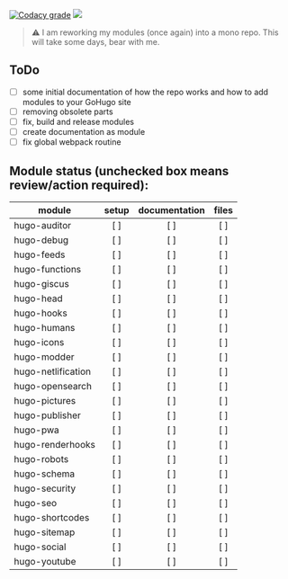 [![Codacy grade](https://img.shields.io/codacy/grade/ba388dd2c5de4f698bc0e4fd903b8a56?style=for-the-badge)](https://app.codacy.com/gh/davidsneighbour/hugo-modules/dashboard) [![](https://img.shields.io/github/issues/davidsneighbour/hugo-modules?color=%23559900&logo=github&style=for-the-badge)](https://github.com/davidsneighbour/hugo-modules/issues)

> :warning: I am reworking my modules (once again) into a mono repo. This will take some days, bear with me.

## ToDo

- [ ] some initial documentation of how the repo works and how to add modules to your GoHugo site
- [ ] removing obsolete parts
- [ ] fix, build and release modules
- [ ] create documentation as module
- [ ] fix global webpack routine

## Module status (unchecked box means review/action required):

| module             | setup | documentation | files |
| ------------------ | :---: | :-----------: | :---: |
| hugo-auditor       |  [ ]  |     [ ]       | [ ]   |
| hugo-debug         |  [ ]  |     [ ]       | [ ]   |
| hugo-feeds         |  [ ]  |     [ ]       | [ ]   |
| hugo-functions     |  [ ]  |     [ ]       | [ ]   |
| hugo-giscus        |  [ ]  |     [ ]       | [ ]   |
| hugo-head          |  [ ]  |     [ ]       | [ ]   |
| hugo-hooks         |  [ ]  |     [ ]       | [ ]   |
| hugo-humans        |  [ ]  |     [ ]       | [ ]   |
| hugo-icons         |  [ ]  |     [ ]       | [ ]   |
| hugo-modder        |  [ ]  |     [ ]       | [ ]   |
| hugo-netlification |  [ ]  |     [ ]       | [ ]   |
| hugo-opensearch    |  [ ]  |     [ ]       | [ ]   |
| hugo-pictures      |  [ ]  |     [ ]       | [ ]   |
| hugo-publisher     |  [ ]  |     [ ]       | [ ]   |
| hugo-pwa           |  [ ]  |     [ ]       | [ ]   |
| hugo-renderhooks   |  [ ]  |     [ ]       | [ ]   |
| hugo-robots        |  [ ]  |     [ ]       | [ ]   |
| hugo-schema        |  [ ]  |     [ ]       | [ ]   |
| hugo-security      |  [ ]  |     [ ]       | [ ]   |
| hugo-seo           |  [ ]  |     [ ]       | [ ]   |
| hugo-shortcodes    |  [ ]  |     [ ]       | [ ]   |
| hugo-sitemap       |  [ ]  |     [ ]       | [ ]   |
| hugo-social        |  [ ]  |     [ ]       | [ ]   |
| hugo-youtube       |  [ ]  |     [ ]       | [ ]   |
